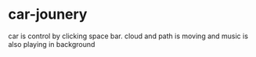 # car-jounery
car is control by clicking space bar. cloud and path is moving and music is also playing in background
